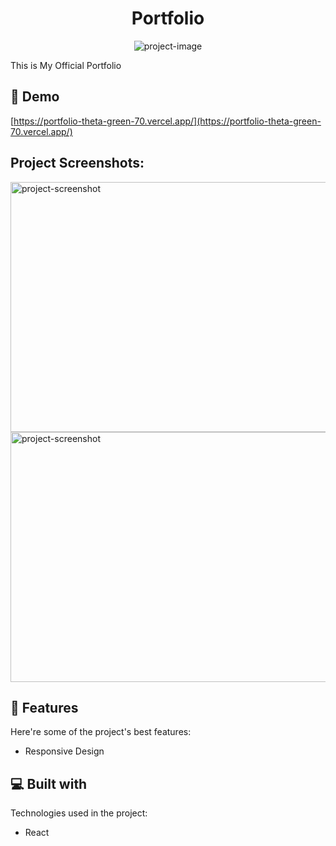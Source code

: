 <h1 align="center" id="title">Portfolio</h1>

<p align="center"><img src="https://socialify.git.ci/hamedmoradidev/portfolio/image?language=1&amp;name=1&amp;owner=1&amp;pattern=Transparent&amp;stargazers=1&amp;theme=Auto" alt="project-image"></p>

<p id="description">This is My Official Portfolio</p>

<h2>🚀 Demo</h2>

[https://portfolio-theta-green-70.vercel.app/](https://portfolio-theta-green-70.vercel.app/)

<h2>Project Screenshots:</h2>

<img src="https://github.com/user-attachments/assets/76e55576-78ed-45dc-969c-57c66a68347e" alt="project-screenshot" width="600" height="400/">

<img src="https://github.com/user-attachments/assets/b6e03126-dd24-40f0-b3b5-454f4eb6a615" alt="project-screenshot" width="600" height="400/">

  
  
<h2>🧐 Features</h2>

Here're some of the project's best features:

*   Responsive Design

  
  
<h2>💻 Built with</h2>

Technologies used in the project:

*   React
